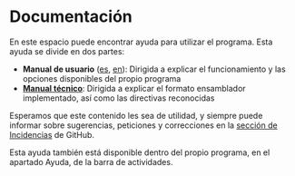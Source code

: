 # Documentación

En este espacio puede encontrar ayuda para utilizar el programa. Esta ayuda se divide en dos partes:

* **Manual de usuario** ([es](usuario.es.adoc), [en](usuario.en.adoc)): Dirigida a explicar el funcionamiento y las opciones disponibles del propio programa
* **[Manual técnico](tecnico.adoc)**: Dirigida a explicar el formato ensamblador implementado, así como las directivas reconocidas

Esperamos que este contenido les sea de utilidad, y siempre puede informar sobre sugerencias, peticiones y correcciones en la [sección de Incidencias](https://github.com/twilight1794/z80/issues) de GitHub.

 Esta ayuda también está disponible dentro del propio programa, en el apartado Ayuda, de la barra de actividades.
